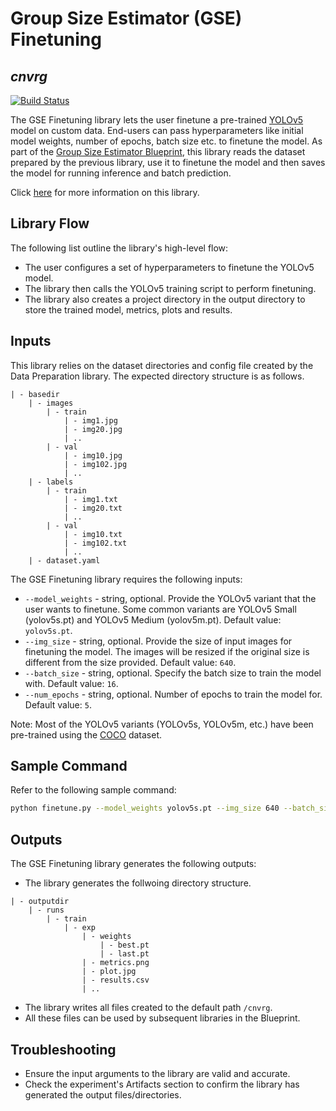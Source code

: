 # Group Size Estimator (GSE) Finetuning
## _cnvrg_

[![Build Status](https://travis-ci.org/joemccann/dillinger.svg?branch=master)](https://travis-ci.org/joemccann/dillinger)

The GSE Finetuning library lets the user finetune a pre-trained [YOLOv5](https://github.com/ultralytics/yolov5) model on custom data. End-users can pass hyperparameters like initial model weights, number of epochs, batch size etc. to finetune the model. As part of the [Group Size Estimator Blueprint](), this library reads the dataset prepared by the previous library, use it to finetune the model and then saves the model for running inference and batch prediction.

Click [here]() for more information on this library.

## Library Flow
The following list outline the library's high-level flow:
- The user configures a set of hyperparameters to finetune the YOLOv5 model.
- The library then calls the YOLOv5 training script to perform finetuning.
- The library also creates a project directory in the output directory to store the trained model, metrics, plots and results.

## Inputs
This library relies on the dataset directories and config file created by the Data Preparation library. The expected directory structure is as follows.
```
| - basedir
    | - images
        | - train
            | - img1.jpg
            | - img20.jpg
            | ..
        | - val
            | - img10.jpg
            | - img102.jpg
            | ..
    | - labels
        | - train
            | - img1.txt
            | - img20.txt
            | ..
        | - val
            | - img10.txt
            | - img102.txt
            | ..
    | - dataset.yaml
```

The GSE Finetuning library requires the following inputs:
* `--model_weights` - string, optional. Provide the YOLOv5 variant that the user wants to finetune. Some common variants are YOLOv5 Small (yolov5s.pt) and YOLOv5 Medium (yolov5m.pt). Default value: `yolov5s.pt`.
* `--img_size` - string, optional. Provide the size of input images for finetuning the model. The images will be resized if the original size is different from the size provided. Default value: `640`.
* `--batch_size` - string, optional. Specify the batch size to train the model with. Default value: `16`.
* `--num_epochs` - string, optional. Number of epochs to train the model for. Default value: `5`.

Note: Most of the YOLOv5 variants (YOLOv5s, YOLOv5m, etc.) have been pre-trained using the [COCO](https://cocodataset.org/#home) dataset.

## Sample Command
Refer to the following sample command:

```bash
python finetune.py --model_weights yolov5s.pt --img_size 640 --batch_size 16 --num_epochs 5
```

## Outputs
The GSE Finetuning library generates the following outputs:
- The library generates the follwoing directory structure.
```
| - outputdir
    | - runs
        | - train
            | - exp
                | - weights
                    | - best.pt
                    | - last.pt
                | - metrics.png
                | - plot.jpg
                | - results.csv
                | ..
```
- The library writes all files created to the default path `/cnvrg`.
- All these files can be used by subsequent libraries in the Blueprint.

## Troubleshooting
- Ensure the input arguments to the library are valid and accurate.
- Check the experiment's Artifacts section to confirm the library has generated the output files/directories.